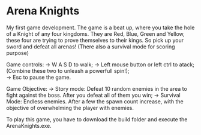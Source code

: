 # Arena Knights
My first game development. The game is a beat up, where you take the hole of a Knight of any four kingdoms. They are Red, Blue, Green and Yellow, these four are trying to prove themselves to their kings. So pick up your sword and defeat all arenas! (There also a survival mode for scoring purpose)
 
 Game controls:
                 ->  W  A  S  D to walk;
                 ->  Left mouse button or left ctrl to atack;      
                 (Combine these two to unleash a powerfull spin!);        
                 -> Esc to pause the game.
                   
Game Objective:
                 -> Story mode: Defeat 10 random enemies in the area to fight against the boss. After you defeat all of them you win;
                 -> Survival Mode: Endless enemies. After a few the spawn count increase, with the objective of overwhelming the player with enemies.

To play this game, you have to download the build folder and execute the ArenaKnights.exe. 
